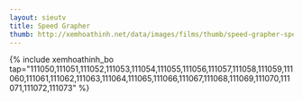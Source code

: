 ```yaml
---
layout: sieutv
title: Speed Grapher
thumb: http://xemhoathinh.net/data/images/films/thumb/speed-grapher-speed-grapher-2005.jpg
---
```

{% include xemhoathinh_bo tap="111050,111051,111052,111053,111054,111055,111056,111057,111058,111059,111060,111061,111062,111063,111064,111065,111066,111067,111068,111069,111070,111071,111072,111073" %} 
